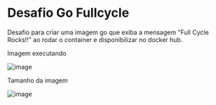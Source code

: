 # Desafio Go Fullcycle

Desafio para criar uma imagem go que exiba a mensagem "Full Cycle Rocks!!" ao rodar o container e disponibilizar no docker hub.

Imagem executando

![image](https://github.com/rodrigolopesinf/desafio-go-fullcycle/assets/55162026/a0233f70-985f-4d83-a23b-d9624a820030)

Tamanho da imagem

![image](https://github.com/rodrigolopesinf/desafio-go-fullcycle/assets/55162026/b0e578bc-5cc7-4bae-9249-d639432c41b1)


